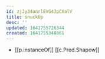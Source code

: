```yaml
---
id: zjJy34anrlEVG4JpCXalV
title: snuckUp
desc: ''
updated: 1641755726344
created: 1641755348861
---
```




- [[p.instanceOf]] [[c.Pred.Shapow]]
